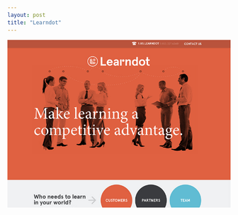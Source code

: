 ```yaml
---
layout: post
title: "Learndot"
---
```


<a class="thumbnail" href="http://www.learndot.com/" target="_blank">
  <img src="/screenshots/learndot.jpg">
</a>
